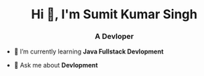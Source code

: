 <h1 align="center">Hi 👋, I'm Sumit Kumar Singh</h1>
<h3 align="center">A Devloper</h3>

- 🌱 I’m currently learning **Java Fullstack Devlopment**

- 💬 Ask me about **Devlopment**


<p align="left">
</p>

